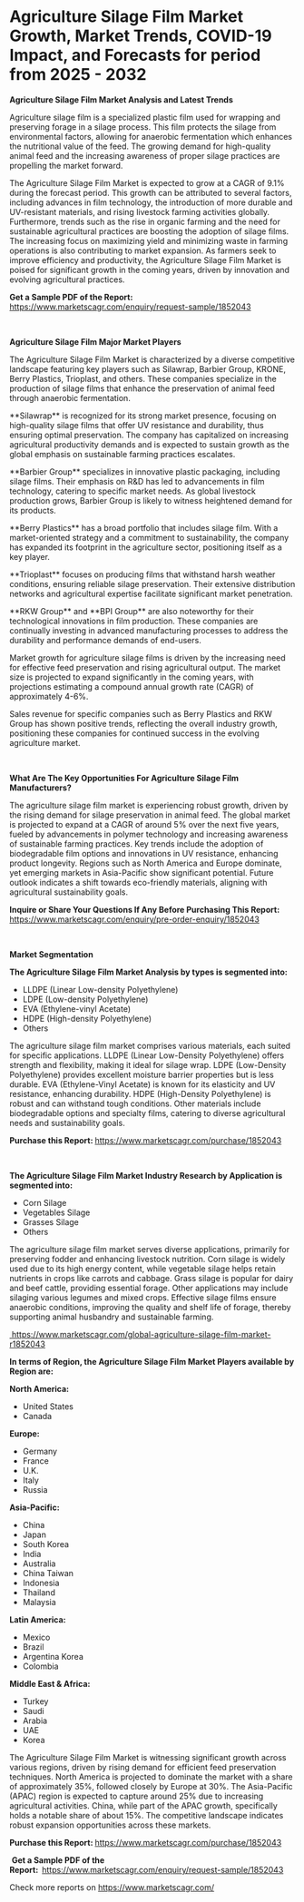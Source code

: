 <p><h1>Agriculture Silage Film Market Growth, Market Trends, COVID-19 Impact, and Forecasts for period from 2025 - 2032</h1></p><p><strong>Agriculture Silage Film Market Analysis and Latest Trends</strong></p>
<p><p>Agriculture silage film is a specialized plastic film used for wrapping and preserving forage in a silage process. This film protects the silage from environmental factors, allowing for anaerobic fermentation which enhances the nutritional value of the feed. The growing demand for high-quality animal feed and the increasing awareness of proper silage practices are propelling the market forward.</p><p>The Agriculture Silage Film Market is expected to grow at a CAGR of 9.1% during the forecast period. This growth can be attributed to several factors, including advances in film technology, the introduction of more durable and UV-resistant materials, and rising livestock farming activities globally. Furthermore, trends such as the rise in organic farming and the need for sustainable agricultural practices are boosting the adoption of silage films. The increasing focus on maximizing yield and minimizing waste in farming operations is also contributing to market expansion. As farmers seek to improve efficiency and productivity, the Agriculture Silage Film Market is poised for significant growth in the coming years, driven by innovation and evolving agricultural practices.</p></p>
<p><strong>Get a Sample PDF of the Report:&nbsp;</strong> <a href="https://www.marketscagr.com/enquiry/request-sample/1852043?utm_campaign=1949&utm_medium=2&utm_source=Github&utm_content=ia&utm_term=07012025&utm_id=agriculture-silage-film">https://www.marketscagr.com/enquiry/request-sample/1852043</a></p>
<p>&nbsp;</p>
<p><strong>Agriculture Silage Film Major Market Players</strong></p>
<p><p>The Agriculture Silage Film Market is characterized by a diverse competitive landscape featuring key players such as Silawrap, Barbier Group, KRONE, Berry Plastics, Trioplast, and others. These companies specialize in the production of silage films that enhance the preservation of animal feed through anaerobic fermentation.</p><p>**Silawrap** is recognized for its strong market presence, focusing on high-quality silage films that offer UV resistance and durability, thus ensuring optimal preservation. The company has capitalized on increasing agricultural productivity demands and is expected to sustain growth as the global emphasis on sustainable farming practices escalates.</p><p>**Barbier Group** specializes in innovative plastic packaging, including silage films. Their emphasis on R&D has led to advancements in film technology, catering to specific market needs. As global livestock production grows, Barbier Group is likely to witness heightened demand for its products.</p><p>**Berry Plastics** has a broad portfolio that includes silage film. With a market-oriented strategy and a commitment to sustainability, the company has expanded its footprint in the agriculture sector, positioning itself as a key player.</p><p>**Trioplast** focuses on producing films that withstand harsh weather conditions, ensuring reliable silage preservation. Their extensive distribution networks and agricultural expertise facilitate significant market penetration.</p><p>**RKW Group** and **BPI Group** are also noteworthy for their technological innovations in film production. These companies are continually investing in advanced manufacturing processes to address the durability and performance demands of end-users.</p><p>Market growth for agriculture silage films is driven by the increasing need for effective feed preservation and rising agricultural output. The market size is projected to expand significantly in the coming years, with projections estimating a compound annual growth rate (CAGR) of approximately 4-6%.</p><p>Sales revenue for specific companies such as Berry Plastics and RKW Group has shown positive trends, reflecting the overall industry growth, positioning these companies for continued success in the evolving agriculture market.</p></p>
<p>&nbsp;</p>
<p><strong>What Are The Key Opportunities For Agriculture Silage Film Manufacturers?</strong></p>
<p><p>The agriculture silage film market is experiencing robust growth, driven by the rising demand for silage preservation in animal feed. The global market is projected to expand at a CAGR of around 5% over the next five years, fueled by advancements in polymer technology and increasing awareness of sustainable farming practices. Key trends include the adoption of biodegradable film options and innovations in UV resistance, enhancing product longevity. Regions such as North America and Europe dominate, yet emerging markets in Asia-Pacific show significant potential. Future outlook indicates a shift towards eco-friendly materials, aligning with agricultural sustainability goals.</p></p>
<p><strong>Inquire or Share Your Questions If Any Before Purchasing This Report:</strong> <a href="https://www.marketscagr.com/enquiry/pre-order-enquiry/1852043?utm_campaign=1949&utm_medium=2&utm_source=Github&utm_content=ia&utm_term=07012025&utm_id=agriculture-silage-film">https://www.marketscagr.com/enquiry/pre-order-enquiry/1852043</a></p>
<p>&nbsp;</p>
<p><strong>Market Segmentation</strong></p>
<p><strong>The Agriculture Silage Film Market Analysis by types is segmented into:</strong></p>
<p><ul><li>LLDPE (Linear Low-density Polyethylene)</li><li>LDPE (Low-density Polyethylene)</li><li>EVA (Ethylene-vinyl Acetate)</li><li>HDPE (High-density Polyethylene)</li><li>Others</li></ul></p>
<p><p>The agriculture silage film market comprises various materials, each suited for specific applications. LLDPE (Linear Low-Density Polyethylene) offers strength and flexibility, making it ideal for silage wrap. LDPE (Low-Density Polyethylene) provides excellent moisture barrier properties but is less durable. EVA (Ethylene-Vinyl Acetate) is known for its elasticity and UV resistance, enhancing durability. HDPE (High-Density Polyethylene) is robust and can withstand tough conditions. Other materials include biodegradable options and specialty films, catering to diverse agricultural needs and sustainability goals.</p></p>
<p><strong>Purchase this Report:&nbsp;</strong><a href="https://www.marketscagr.com/purchase/1852043?utm_campaign=1949&utm_medium=2&utm_source=Github&utm_content=ia&utm_term=07012025&utm_id=agriculture-silage-film">https://www.marketscagr.com/purchase/1852043</a></p>
<p>&nbsp;</p>
<p><strong>The Agriculture Silage Film Market Industry Research by Application is segmented into:</strong></p>
<p><ul><li>Corn Silage</li><li>Vegetables Silage</li><li>Grasses Silage</li><li>Others</li></ul></p>
<p><p>The agriculture silage film market serves diverse applications, primarily for preserving fodder and enhancing livestock nutrition. Corn silage is widely used due to its high energy content, while vegetable silage helps retain nutrients in crops like carrots and cabbage. Grass silage is popular for dairy and beef cattle, providing essential forage. Other applications may include silaging various legumes and mixed crops. Effective silage films ensure anaerobic conditions, improving the quality and shelf life of forage, thereby supporting animal husbandry and sustainable farming.</p></p>
<p><a href="https://www.marketscagr.com/global-agriculture-silage-film-market-r1852043?utm_campaign=1949&utm_medium=2&utm_source=Github&utm_content=ia&utm_term=07012025&utm_id=agriculture-silage-film">&nbsp;https://www.marketscagr.com/global-agriculture-silage-film-market-r1852043</a></p>
<p><strong>In terms of Region, the Agriculture Silage Film Market Players available by Region are:</strong></p>
<p>
    <p> <strong> North America: </strong>
        <ul>
            <li>United States</li>
            <li>Canada</li>
        </ul>
        </p> 
    <p> <strong> Europe: </strong>
        <ul>
            <li>Germany</li>
            <li>France</li>
            <li>U.K.</li>
            <li>Italy</li>
            <li>Russia</li>
        </ul>
        </p> 
    <p> <strong> Asia-Pacific: </strong>
        <ul>
            <li>China</li>
            <li>Japan</li>
            <li>South Korea</li>
            <li>India</li>
            <li>Australia</li>
            <li>China Taiwan</li>
            <li>Indonesia</li>
            <li>Thailand</li>
            <li>Malaysia</li>
        </ul>
        </p> 
    <p> <strong> Latin America: </strong>
        <ul>
            <li>Mexico</li>
            <li>Brazil</li>
            <li>Argentina Korea</li>
            <li>Colombia</li>
        </ul>
        </p> 
    <p> <strong> Middle East & Africa: </strong>
        <ul>
            <li>Turkey</li>
            <li>Saudi</li>
            <li>Arabia</li>
            <li>UAE</li>
            <li>Korea</li>
        </ul>
    </p>
    </p>
<p><p>The Agriculture Silage Film Market is witnessing significant growth across various regions, driven by rising demand for efficient feed preservation techniques. North America is projected to dominate the market with a share of approximately 35%, followed closely by Europe at 30%. The Asia-Pacific (APAC) region is expected to capture around 25% due to increasing agricultural activities. China, while part of the APAC growth, specifically holds a notable share of about 15%. The competitive landscape indicates robust expansion opportunities across these markets.</p></p>
<p><strong>Purchase this Report: </strong><a href="https://www.marketscagr.com/purchase/1852043?utm_campaign=1949&utm_medium=2&utm_source=Github&utm_content=ia&utm_term=07012025&utm_id=agriculture-silage-film">https://www.marketscagr.com/purchase/1852043</a></p>
<p>&nbsp;<strong>Get a Sample PDF of the Report:&nbsp;&nbsp;</strong><a href="https://www.marketscagr.com/enquiry/request-sample/1852043?utm_campaign=1949&utm_medium=2&utm_source=Github&utm_content=ia&utm_term=07012025&utm_id=agriculture-silage-film">https://www.marketscagr.com/enquiry/request-sample/1852043</a></p>
<p><strong></strong></p>
<p>Check more reports on <a href="https://www.marketscagr.com/?utm_campaign=1949&utm_medium=2&utm_source=Github&utm_content=ia&utm_term=07012025&utm_id=agriculture-silage-film">https://www.marketscagr.com/</a></p>
